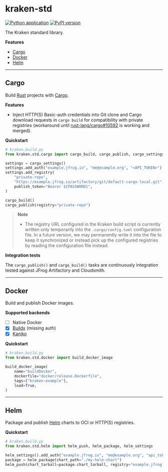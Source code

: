 # kraken-std

[![Python application](https://github.com/kraken-build/kraken-std/actions/workflows/python-package.yml/badge.svg)](https://github.com/kraken-build/kraken-std/actions/workflows/python-package.yml)
[![PyPI version](https://badge.fury.io/py/kraken-std.svg)](https://badge.fury.io/py/kraken-std)

The Kraken standard library.

__Features__

* [Cargo](#cargo)
* [Docker](#docker)
* [Helm](#helm)

---

## Cargo

  [Rust]: https://www.rust-lang.org/
  [Cargo]: https://doc.rust-lang.org/cargo/
  [rust-lang/cargo#10592]: https://github.com/rust-lang/cargo/pull/10592

Build [Rust][] projects with [Cargo][].

__Features__

* Inject HTTP(S) Basic-auth credentials into Git clone and Cargo download requests in `cargo build` for
  compatibility with private registries (workaround until [rust-lang/cargo#10592][] is working and merged).

__Quickstart__

```py
# kraken.build.py
from kraken.std.cargo import cargo_build, cargo_publish, cargo_settings

settings = cargo_settings()
settings.add_auth("example.jfrog.io", "me@example.org", "<API_TOKEN>")
settings.add_registry(
    "private-repo",
    "https://example.jfrog.io/artifactory/git/default-cargo-local.git",
    publish_token="Bearer ${PASSWORD}",
)

cargo_build()
cargo_publish(registry="private-repo")
```

> __Note__
>
> * The registry URL configured in the Kraken build script is currently written only temporarily into the
>   `.cargo/config.toml` configuration file. In a future version, we may permanently write it into the file to keep
>   it synchronized or instead pick up the configured registries by reading the configuration file instead.

__Integration tests__

The `cargo_publish()` and `cargo_build()` tasks are continuously integration tested against JFrog Artifactory
and Cloudsmith.

---

## Docker

  [Kaniko]: https://github.com/GoogleContainerTools/kaniko
  [Buildx]: https://docs.docker.com/buildx/working-with-buildx/

Build and publish Docker images.

__Supported backends__

* [ ] Native Docker
* [x] [Buildx][] (missing auth)
* [x] [Kaniko][]

__Quickstart__

```py
# kraken.build.py
from kraken.std.docker import build_docker_image

build_docker_image(
    name="buildDocker",
    dockerfile="docker/release.Dockerfile",
    tags=["kraken-example"],
    load=True,
)
```

---

## Helm

  [Helm]: https://helm.sh/

Package and publish [Helm][] charts to OCI or HTTP(S) registries.

__Quickstart__

```py
# kraken.build.py
from kraken.std.helm import helm_push, helm_package, helm_settings

helm_settings().add_auth("example.jfrog.io", "me@example.org", "api_token")
package = helm_package(chart_path="./my-helm-chart")
helm_push(chart_tarball=package.chart_tarball, registry="example.jfrog.io/helm-local", tag)
```

